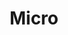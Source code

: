 ---
layout: prefab
title: Micro
data_file: Micro
parent: Prefabs
nav_exclude: true
search_exclude: false
---
